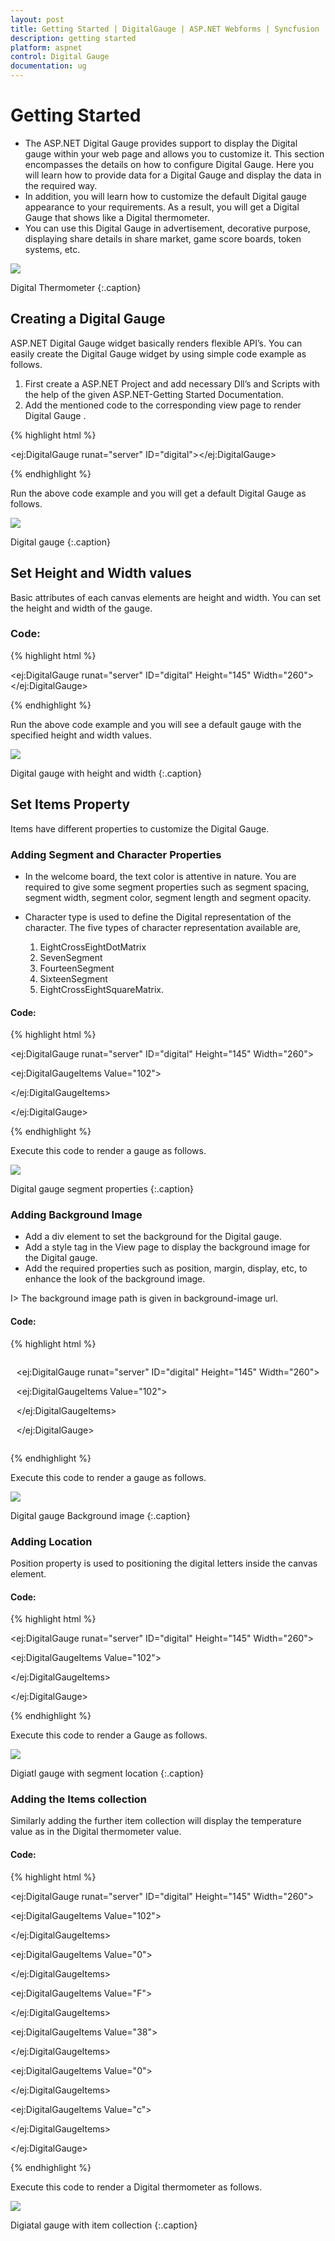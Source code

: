 ```yaml
---
layout: post
title: Getting Started | DigitalGauge | ASP.NET Webforms | Syncfusion
description: getting started
platform: aspnet
control: Digital Gauge
documentation: ug
---
```


# Getting Started

* The ASP.NET Digital Gauge provides support to display the Digital gauge within your web page and allows you to customize it. This section encompasses the details on how to configure Digital Gauge. Here you will learn how to provide data for a Digital Gauge and display the data in the required way. 
* In addition, you will learn how to customize the default Digital gauge appearance to your requirements. As a result, you will get a Digital Gauge that shows like a Digital thermometer. 
* You can use this Digital Gauge in advertisement, decorative purpose, displaying share details in share market, game score boards, token systems, etc.


![](Getting-Started_images/Getting-Started_img1.png) 

Digital Thermometer
{:.caption} 


## Creating a Digital Gauge

ASP.NET Digital Gauge widget basically renders flexible API’s. You can easily create the Digital Gauge widget by using simple code example as follows.

1. First create a ASP.NET Project and add necessary Dll’s and Scripts with the help of the given ASP.NET-Getting Started Documentation.
2. Add the mentioned code to the corresponding view page to render Digital Gauge .
   
{% highlight html %}

<ej:DigitalGauge runat="server" ID="digital"></ej:DigitalGauge>

{% endhighlight %}


Run the above code example and you will get a default Digital Gauge as follows.


![](Getting-Started_images/Getting-Started_img2.png)

Digital gauge
{:.caption} 

## Set Height and Width values

Basic attributes of each canvas elements are height and width. You can set the height and width of the gauge. 



### Code:

{% highlight html %}


<ej:DigitalGauge runat="server" ID="digital" Height="145" Width="260"></ej:DigitalGauge>

{% endhighlight %}



Run the above code example and you will see a default gauge with the specified height and width values.



 ![](Getting-Started_images/Getting-Started_img3.png)
 
Digital gauge with height and width
{:.caption} 

## Set Items Property

Items have different properties to customize the Digital Gauge.



### Adding Segment and Character Properties

* In the welcome board, the text color is attentive in nature. You are required to give some segment properties such as segment spacing, segment width, segment color, segment length and segment opacity.
* Character type is used to define the Digital representation of the character. The five types of character representation available are,
  
  1. EightCrossEightDotMatrix
  2. SevenSegment
  3. FourteenSegment
  4. SixteenSegment 
  5. EightCrossEightSquareMatrix.

#### Code:

{% highlight html %}



<ej:DigitalGauge runat="server" ID="digital" Height="145" Width="260">

<Items>

<ej:DigitalGaugeItems Value="102">

<SegmentSettings Length="20" Width="2"/>

<CharacterSettings Spacing="12" Type="SevenSegment" />

</ej:DigitalGaugeItems>

</Items>

</ej:DigitalGauge>

{% endhighlight %}

Execute this code to render a gauge as follows.

![](Getting-Started_images/Getting-Started_img4.png)

Digital gauge segment properties
{:.caption} 



### Adding Background Image

* Add a div element to set the background for the Digital gauge.
* Add a style tag in the View page to display the background image for the Digital gauge. 
* Add the required properties such as position, margin, display, etc, to enhance the look of the background image.


I> The background image path is given in background-image url.





#### Code:

{% highlight html %}



<div id="frameDiv">

<ej:DigitalGauge runat="server" ID="digital" Height="145" Width="260">

<Items>

<ej:DigitalGaugeItems Value="102">

<SegmentSettings Length="20" Width="2"/>

<CharacterSettings Spacing="12" Type="SevenSegment" />

</ej:DigitalGaugeItems>

</Items>

</ej:DigitalGauge>

</div>

<style>

#frameDiv {

align : center;

position : relative;

margin : 0px auto;

display :table;

background-image :url("../Images/frame.png");

background-repeat :no-repeat;



}

</style>

{% endhighlight %}

Execute this code to render a gauge as follows.



![](Getting-Started_images/Getting-Started_img5.png)


Digital gauge Background image
{:.caption} 




### Adding Location

Position property is used to positioning the digital letters inside the canvas element.

#### Code:

{% highlight html %}





<ej:DigitalGauge runat="server" ID="digital" Height="145" Width="260">

<Items>

<ej:DigitalGaugeItems Value="102">

<SegmentSettings Length="20" Width="2"/>

<CharacterSettings Spacing="12" Type="SevenSegment" />

<Position X="15" Y="40"/>

</ej:DigitalGaugeItems>

</Items>

</ej:DigitalGauge>


{% endhighlight %}


Execute this code to render a Gauge as follows.



![](Getting-Started_images/Getting-Started_img6.png)


Digiatl gauge with segment location
{:.caption} 




### Adding the Items collection 

Similarly adding the further item collection will display the temperature value as in the Digital thermometer value.

#### Code:

{% highlight html %}



<ej:DigitalGauge runat="server" ID="digital" Height="145" Width="260">

<Items>

<ej:DigitalGaugeItems Value="102">

<SegmentSettings Length="20" Width="2"/>

<CharacterSettings Spacing="12" Type="SevenSegment" />

<Position X="15" Y="40"/>

</ej:DigitalGaugeItems>

<ej:DigitalGaugeItems Value="0">

<SegmentSettings Length="5" Width="2"/>

<CharacterSettings Spacing="12" Type="SevenSegment" />

<Position X="85" Y="28"/>

</ej:DigitalGaugeItems>

<ej:DigitalGaugeItems Value="F">

<SegmentSettings Length="20" Width="2"/>

<CharacterSettings Spacing="12" Type="SevenSegment" />

<Position X="170" Y="40"/>

</ej:DigitalGaugeItems>

<ej:DigitalGaugeItems Value="38">

<SegmentSettings Length="9" Width="1" Color="#f5b43f"/>

<CharacterSettings Spacing="12" Type="SevenSegment" />

<Position X="70" Y="90"/>

</ej:DigitalGaugeItems>

<ej:DigitalGaugeItems Value="0">

<SegmentSettings Length="3" Width="1" Color="#f5b43f"/>

<CharacterSettings Spacing="12" Type="SevenSegment" />

<Position X="90" Y="80"/>

</ej:DigitalGaugeItems>

<ej:DigitalGaugeItems Value="c">

<SegmentSettings Length="9" Width="1" Color="#f5b43f"/>

<CharacterSettings Spacing="12" Type="SevenSegment" />

<Position X="120" Y="90"/>

</ej:DigitalGaugeItems>

</Items>

</ej:DigitalGauge>


{% endhighlight %}


Execute this code to render a Digital thermometer as follows.



![](Getting-Started_images/Getting-Started_img7.png)

Digiatal gauge with item collection
{:.caption} 

